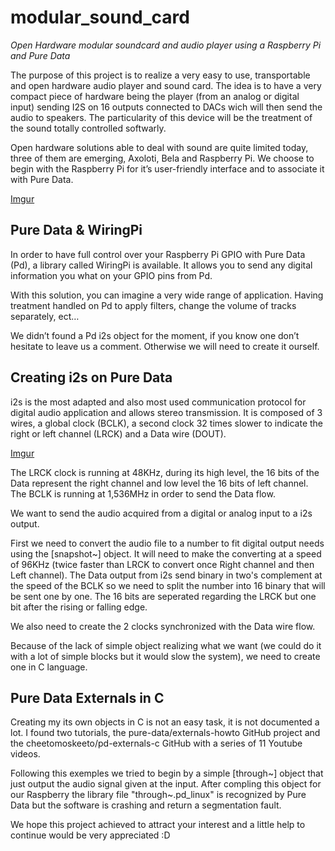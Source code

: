 # modular_sound_card
*Open Hardware modular soundcard and audio player using a Raspberry Pi and Pure Data*


The purpose of this project is to realize a very easy to use, transportable and open hardware audio player and sound card.
The idea is to have a very compact piece of hardware being the player (from an analog or digital input) sending I2S on 16 outputs connected to DACs wich will then send the audio to speakers.
The particularity of this device will be the treatment of the sound totally controlled softwarly.

Open hardware solutions able to deal with sound are quite limited today, three of them are emerging, Axoloti, Bela and Raspberry Pi. 
We choose to begin with the Raspberry Pi for it’s user-friendly interface and to associate it with Pure Data.

[Imgur](https://i.imgur.com/dnFZhXI.png)

## Pure Data & WiringPi

In order to have full control over your Raspberry Pi GPIO with Pure Data (Pd), a library called WiringPi is available. It allows you to send any digital information you what on your GPIO pins from Pd.

With this solution, you can imagine a very wide range of application. Having treatment handled on Pd to apply filters, change the volume of tracks separately, ect…

We didn’t found a Pd i2s object for the moment, if you know one don’t hesitate to leave us a comment. Otherwise we will need to create it ourself.

## Creating i2s on Pure Data

i2s is the most adapted and also most used communication protocol for digital audio application and allows stereo transmission.
It is composed of 3 wires, a global clock (BCLK), a second clock 32 times slower to indicate the right or left channel (LRCK) and a Data wire (DOUT).

[Imgur](https://i.imgur.com/Uc3VMHv.jpg)

The LRCK clock is running at 48KHz, during its high level, the 16 bits of the Data represent the right channel and low level the 16 bits of left channel. The BCLK is running at 1,536MHz in order to send the Data flow.

We want to send the audio acquired from a digital or analog input to a i2s output.

First we need to convert the audio file to a number to fit digital output needs using the [snapshot~] object. It will need to make the converting at a speed of 96KHz (twice faster than LRCK to convert once Right channel and then Left channel).
The Data output from i2s send binary in two's complement at the speed of the BCLK so we need to split the number into 16 binary that will be sent one by one. The 16 bits are seperated regarding the LRCK but one bit after the rising or falling edge.

We also need to create the 2 clocks synchronized with the Data wire flow.

Because of the lack of simple object realizing what we want (we could do it with a lot of simple blocks but it would slow the system), we need to create one in C language.

## Pure Data Externals in C

Creating my its own objects in C is not an easy task, it is not documented a lot.
I found two tutorials, the pure-data/externals-howto GitHub project and the cheetomoskeeto/pd-externals-c GitHub with a series of 11 Youtube videos.

Following this exemples we tried to begin by a simple [through~] object that just output the audio signal given at the input.
After compling this object for our Raspberry the library file "through~.pd_linux" is recognized by Pure Data but the software is crashing and return a segmentation fault.

We hope this project achieved to attract your interest and a little help to continue would be very appreciated :D
